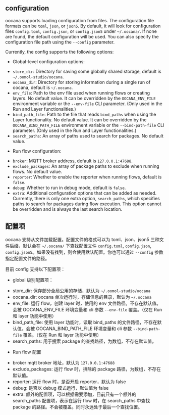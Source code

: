 ##  configuration

oocana supports loading configuration from files. The configuration file formats can be `toml`, `json`, or `json5`. By default, it will look for configuration files `config.toml`, `config.json`, or `config.json5` under `~/.oocana/`. If none are found, the default configuration will be used. You can also specify the configuration file path using the `--config` parameter.

Currently, the config supports the following options:

* Global-level configuration options:

- `store_dir`: Directory for saving some globally shared storage, default is `~/.oomol-studio/oocana`.
- `oocana_dir`: Directory for storing information during a single run of oocana, default is `~/.oocana`.
- `env_file`: Path to the env file used when running flows or creating layers. No default value. It can be overridden by the `OOCANA_ENV_FILE` environment variable or the `--env-file` CLI parameter. (Only used in the Run and Layer functionalities.)
- `bind_path_file`: Path to the file that reads `bind_paths` when using the Layer functionality. No default value. It can be overridden by the `OOCANA_BIND_PATH_FILE` environment variable or the `--bind-path-file` CLI parameter. (Only used in the Run and Layer functionalities.)
- `search_paths`: An array of paths used to search for packages. No default value.

* Run flow configuration:

- `broker`: MQTT broker address, default is `127.0.0.1:47688`.
- `exclude_packages`: An array of package paths to exclude when running flows. No default value.
- `reporter`: Whether to enable the reporter when running flows, default is `false`.
- `debug`: Whether to run in debug mode, default is `false`.
- `extra`: Additional configuration options that can be added as needed. Currently, there is only one extra option, `search_paths`, which specifies paths to search for packages during flow execution. This option cannot be overridden and is always the last search location.

## 配置项

oocana 支持从文件加载配置。配置文件的格式可以为 toml、json、json5 三种文件后缀，默认会在 `~/.oocana/` 下查找配置文件 `config.toml`, `config.json`, `config.json5`。如果没有找到，则会使用默认配置。你也可以通过 `--config` 参数指定配置文件的路径。

目前 config 支持以下配置项：

* global 级别配置项：

- store_dir: 保存部分全局公用的存储，默认为 `~/.oomol-studio/oocana`
- oocana_dir: oocana 单次运行时，存储信息的目录，默认为 `~/.oocana`
- env_file: 运行 flow，创建 layer 时，使用的 env 文件路径。不存在默认值。会被 OOCANA_ENV_FILE 环境变量和 cli 参数 `--env-file` 覆盖。（仅在 Run 和 layer 功能中使用）
- bind_path_file: 使用 layer 功能时，读取 bind_paths 的文件路径，不存在默认值。会被 OOCANA_BIND_PATH_FILE 环境变量和 cli 参数 `--bind-path-file` 覆盖。（仅在 Run 和 layer 功能中使用）
- search_paths: 用于搜索 package 的查找路径，为数组，不存在默认值。

* Run flow 配置

- broker mqtt broker 地址，默认为 `127.0.0.1:47688`
- exclude_packages: 运行 flow 时，排除的 package 路径，为数组，不存在默认值。
- reporter: 运行 flow 时，是否开启 reporter，默认为 false
- debug: 是否以 debug 模式运行，默认值为 false
- extra: 额外的配置项，可以根据需要添加，目前只有一个额外的 search_paths 配置项，表示在运行 flow 时，在 search_paths 中查找 package 的路径。不会被覆盖。同时永远处于最后一个查找位置。